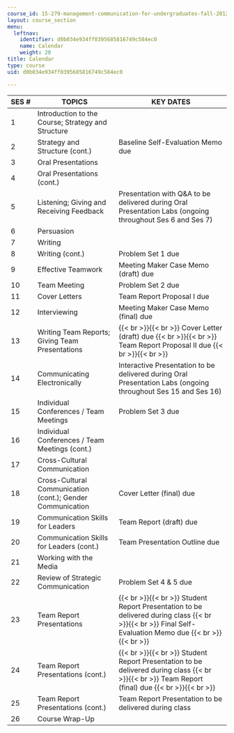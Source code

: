 ```yaml
---
course_id: 15-279-management-communication-for-undergraduates-fall-2012
layout: course_section
menu:
  leftnav:
    identifier: d0b034e934ff0395685816749c584ec0
    name: Calendar
    weight: 20
title: Calendar
type: course
uid: d0b034e934ff0395685816749c584ec0

---
```


| SES # | TOPICS | KEY DATES |
| --- | --- | --- |
| 1 | Introduction to the Course; Strategy and Structure | &nbsp; |
| 2 | Strategy and Structure (cont.) | Baseline Self-Evaluation Memo due |
| 3 | Oral Presentations | &nbsp; |
| 4 | Oral Presentations (cont.) | &nbsp; |
| 5 | Listening; Giving and Receiving Feedback | Presentation with Q&A to be delivered during Oral Presentation Labs (ongoing throughout Ses 6 and Ses 7) |
| 6 | Persuasion | &nbsp; |
| 7 | Writing | &nbsp; |
| 8 | Writing (cont.) | Problem Set 1 due |
| 9 | Effective Teamwork | Meeting Maker Case Memo (draft) due |
| 10 | Team Meeting | Problem Set 2 due |
| 11 | Cover Letters | Team Report Proposal I due |
| 12 | Interviewing | Meeting Maker Case Memo (final) due |
| 13 | Writing Team Reports; Giving Team Presentations |  {{< br >}}{{< br >}} Cover Letter (draft) due {{< br >}}{{< br >}} Team Report Proposal II due {{< br >}}{{< br >}}  |
| 14 | Communicating Electronically | Interactive Presentation to be delivered during Oral Presentation Labs (ongoing throughout Ses 15 and Ses 16) |
| 15 | Individual Conferences / Team Meetings | Problem Set 3 due |
| 16 | Individual Conferences / Team Meetings (cont.) | &nbsp; |
| 17 | Cross-Cultural Communication | &nbsp; |
| 18 | Cross-Cultural Communication (cont.); Gender Communication | Cover Letter (final) due |
| 19 | Communication Skills for Leaders | Team Report (draft) due |
| 20 | Communication Skills for Leaders (cont.) | Team Presentation Outline due |
| 21 | Working with the Media | &nbsp; |
| 22 | Review of Strategic Communication | Problem Set 4 & 5 due |
| 23 | Team Report Presentations |  {{< br >}}{{< br >}} Student Report Presentation to be delivered during class {{< br >}}{{< br >}} Final Self-Evaluation Memo due {{< br >}}{{< br >}}  |
| 24 | Team Report Presentations (cont.) |  {{< br >}}{{< br >}} Student Report Presentation to be delivered during class {{< br >}}{{< br >}} Team Report (final) due {{< br >}}{{< br >}}  |
| 25 | Team Report Presentations (cont.) | Team Report Presentation to be delivered during class |
| 26 | Course Wrap-Up |
